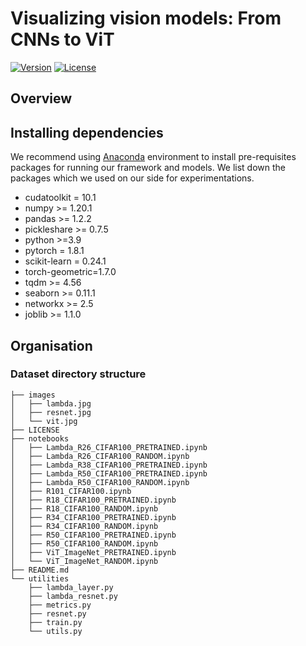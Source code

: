 # Visualizing vision models: From CNNs to ViT

[![Version](https://img.shields.io/badge/Version-1.0.0-brightgreen)](https://github.com/animeshbchowdhury/visualizing-vision-models) 
[![License](https://img.shields.io/badge/License-BSD%203--Clause-blue.svg)](https://opensource.org/licenses/BSD-3-Clause)

## Overview


## Installing dependencies

We recommend using [Anaconda](https://www.anaconda.com/) environment to install pre-requisites packages for running our framework and models.
We list down the packages which we used on our side for experimentations.

- cudatoolkit = 10.1
- numpy >= 1.20.1
- pandas >= 1.2.2
- pickleshare >= 0.7.5
- python >=3.9
- pytorch = 1.8.1
- scikit-learn = 0.24.1
- torch-geometric=1.7.0
- tqdm >= 4.56
- seaborn >= 0.11.1
- networkx >= 2.5
- joblib >= 1.1.0

## Organisation

### Dataset directory structure

	├── images
	│   ├── lambda.jpg
	│   ├── resnet.jpg
	│   └── vit.jpg
	├── LICENSE
	├── notebooks
	│   ├── Lambda_R26_CIFAR100_PRETRAINED.ipynb
	│   ├── Lambda_R26_CIFAR100_RANDOM.ipynb
	│   ├── Lambda_R38_CIFAR100_PRETRAINED.ipynb
	│   ├── Lambda_R50_CIFAR100_PRETRAINED.ipynb
	│   ├── Lambda_R50_CIFAR100_RANDOM.ipynb
	│   ├── R101_CIFAR100.ipynb
	│   ├── R18_CIFAR100_PRETRAINED.ipynb
	│   ├── R18_CIFAR100_RANDOM.ipynb
	│   ├── R34_CIFAR100_PRETRAINED.ipynb
	│   ├── R34_CIFAR100_RANDOM.ipynb
	│   ├── R50_CIFAR100_PRETRAINED.ipynb
	│   ├── R50_CIFAR100_RANDOM.ipynb
	│   ├── ViT_ImageNet_PRETRAINED.ipynb
	│   └── ViT_ImageNet_RANDOM.ipynb
	├── README.md
	└── utilities
	    ├── lambda_layer.py
	    ├── lambda_resnet.py
	    ├── metrics.py
	    ├── resnet.py
	    ├── train.py
	    └── utils.py


